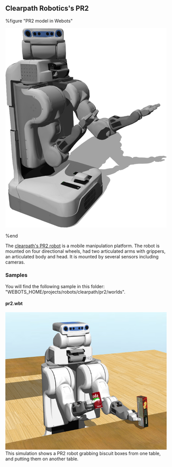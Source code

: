 ## Clearpath Robotics's PR2

%figure "PR2 model in Webots"

![model.png](images/robots/pr2/model.png)

%end

The [clearpath's PR2 robot](http://wiki.ros.org/Robots/PR2) is a mobile manipulation platform.
The robot is mounted on four directional wheels, had two articulated arms with grippers, an articulated body and head.
It is mounted by several sensors including cameras.

### Samples

You will find the following sample in this folder: "WEBOTS\_HOME/projects/robots/clearpath/pr2/worlds".

#### pr2.wbt

![pr2.wbt.png](images/robots/pr2/pr2.wbt.png) This simulation shows a PR2 robot grabbing biscuit boxes from one table, and putting them on another table.
